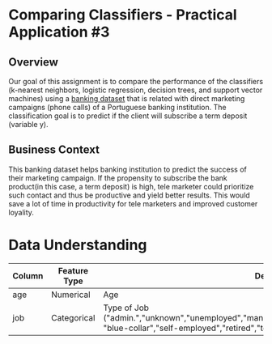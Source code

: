 # Comparing Classifiers - Practical Application #3

## Overview

Our goal of this assignment is to compare the performance of the classifiers (k-nearest neighbors, logistic regression, decision trees, and support vector machines) using a [banking dataset](https://archive.ics.uci.edu/dataset/222/bank+marketing) that is related with direct marketing campaigns (phone calls) of a Portuguese banking institution. The classification goal is to predict if the client will subscribe a term deposit (variable y).

## Business Context

This banking dataset helps banking institution to predict the success of their marketing campaign. If the propensity to subscribe the bank product(in this case, a term deposit) is high, tele marketer could prioritize such contact  and thus be productive and yield better results. This would save a lot of time in productivity for tele marketers and improved customer loyality. 

# Data Understanding

| Column      | Feature Type | Description
| ----------- | ----------- | -----------
| age      | Numerical       | Age
| job   |  Categorical | Type of Job ("admin.","unknown","unemployed","management","housemaid","entrepreneur","student", "blue-collar","self-employed","retired","technician","services")  